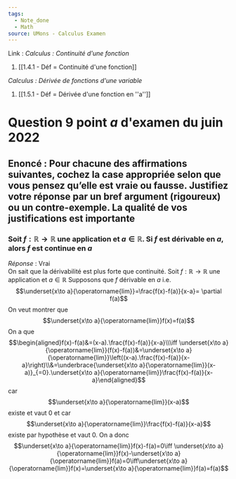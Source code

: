 ```yaml
---
tags:
  - Note_done
  - Math
source: UMons - Calculus Examen
---
```


Link :
_Calculus : Continuité d'une fonction_
1. [[1.4.1 - Déf = Continuité d'une fonction]]

_Calculus : Dérivée de fonctions d'une variable_
1. [[1.5.1 - Déf = Dérivée d'une fonction en ''a'']]

# Question 9 point $a$ d'examen du juin 2022
## Enoncé : Pour chacune des affirmations suivantes, cochez la case appropriée selon que vous pensez qu’elle est vraie ou fausse. Justifiez votre réponse par un bref argument (rigoureux) ou un contre-exemple. La qualité de vos justifications est importante
### Soit $f:\mathbb{R}\to\mathbb{R}$ une application et $a\in\mathbb{R}$. Si $f$ est dérivable en $a$, alors $f$ est continue en $a$
_Réponse_ : Vrai
\
On sait que la dérivabilité est plus forte que continuité. 
Soit $f:\mathbb{R}\to\mathbb{R}$ une application et $a\in\mathbb{R}$ 
Supposons que $f$ dérivable en $a$ i.e. $$\underset{x\to a}{\operatorname{lim}}=\frac{f(x)-f(a)}{x-a}= \partial f(a)$$
On veut montrer que $$\underset{x\to a}{\operatorname{lim}}f(x)=f(a)$$
On a que $$\begin{aligned}f(x)-f(a)&=(x-a).\frac{f(x)-f(a)}{x-a}\\\iff \underset{x\to a}{\operatorname{lim}}(f(x)-f(a))&=\underset{x\to a}{\operatorname{lim}}\left((x-a).\frac{f(x)-f(a)}{x-a}\right)\\&=\underbrace{\underset{x\to a}{\operatorname{lim}}(x-a)}_{=0}.\underset{x\to a}{\operatorname{lim}}\frac{f(x)-f(a)}{x-a}\end{aligned}$$
	car $$\underset{x\to a}{\operatorname{lim}}(x-a)$$ existe et vaut 0 et car $$\underset{x\to a}{\operatorname{lim}}\frac{f(x)-f(a)}{x-a}$$ existe par hypothèse et vaut 0. On a donc $$\underset{x\to a}{\operatorname{lim}}f(x)-f(a)=0\iff \underset{x\to a}{\operatorname{lim}}f(x)-\underset{x\to a}{\operatorname{lim}}f(a)=0\iff\underset{x\to a}{\operatorname{lim}}f(x)=\underset{x\to a}{\operatorname{lim}}f(a)=f(a)$$
	